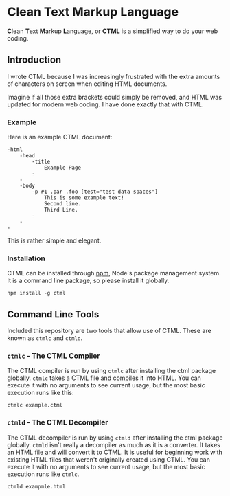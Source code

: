 Clean Text Markup Language
==========================

**C**lean **T**ext **M**arkup **L**anguage, or **CTML** is a simplified way to do your web coding.

## Introduction

I wrote CTML because I was increasingly frustrated with the extra amounts of characters on screen when editing HTML documents.

Imagine if all those extra brackets could simply be removed, and HTML was updated for modern web coding. I have done exactly that with CTML.

### Example

Here is an example CTML document:

```
-html
    -head
        -title
            Example Page
        -
    -
    -body
        -p #1 .par .foo [test="test data spaces"]
            This is some example text!
            Second line.
            Third Line.
        -
    -
-

```

This is rather simple and elegant.

### Installation

CTML can be installed through [npm][1], Node's package management system. It is a command line package, so please install it globally.

`npm install -g ctml`

## Command Line Tools

Included this repository are two tools that allow use of CTML. These are known as `ctmlc` and `ctmld`.

### `ctmlc` - The CTML Compiler

The CTML compiler is run by using `ctmlc` after installing the ctml package globally. `ctmlc` takes a CTML file and compiles it into HTML. You can execute it with no arguments to see current usage, but the most basic execution runs like this:

`ctmlc example.ctml`

### `ctmld` - The CTML Decompiler

The CTML decompiler is run by using `ctmld` after installing the ctml package globally. `ctmld` isn't really a decompiler as much as it is a converter.  It takes an HTML file and will convert it to CTML. It is useful for beginning work with existing HTML files that weren't originally created using CTML. You can execute it with no arguments to see current usage, but the most basic execution runs like `ctmlc`.

`ctmld exampmle.html`

[1]: http://www.npmjs.com
